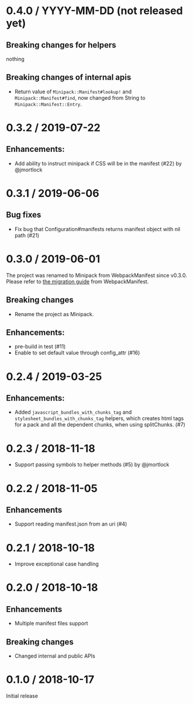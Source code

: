 # 0.4.0 / YYYY-MM-DD (not released yet)

## Breaking changes for helpers

nothing

## Breaking changes of internal apis

* Return value of `Minipack::Manifest#lookup!` and `Minipack::Manifest#find`, now changed from String to `Minipack::Manifest::Entry`.

# 0.3.2 / 2019-07-22

## Enhancements:

* Add ability to instruct minipack if CSS will be in the manifest (#22) by @jmortlock

# 0.3.1 / 2019-06-06

## Bug fixes

* Fix bug that Configuration#manifests returns manifest object with nil path (#21)

# 0.3.0 / 2019-06-01

The project was renamed to Minipack from WebpackManifest since v0.3.0. Please refer to [the migration guide](docs/migrate_from_webpack_manifest.md') from WebpackManifest.

## Breaking changes

* Rename the project as Minipack.

## Enhancements:

* pre-build in test (#11)
* Enable to set default value through config_attr (#16)

# 0.2.4 / 2019-03-25

## Enhancements:

* Added `javascript_bundles_with_chunks_tag` and `stylesheet_bundles_with_chunks_tag` helpers, which creates html tags for a pack and all the dependent chunks, when using splitChunks. (#7)

# 0.2.3 / 2018-11-18

* Support passing symbols to helper methods (#5) by @jmortlock

# 0.2.2 / 2018-11-05

## Enhancements

* Support reading manifest.json from an uri (#4)

# 0.2.1 / 2018-10-18

* Improve exceptional case handling

# 0.2.0 / 2018-10-18

## Enhancements

* Multiple manifest files support

## Breaking changes

* Changed internal and public APIs

# 0.1.0 / 2018-10-17

Initial release
